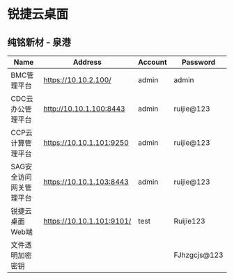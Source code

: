 # 锐捷云桌面

## 纯铭新材 - 泉港

| Name                    | Address                     | Account | Password   |
| ----------------------- | --------------------------- | ------- | ---------- |
| BMC管理平台             | <https://10.10.2.100/>      | admin   | admin      |
| CDC云办公管理平台       | <http://10.10.1.100:8443>   | admin   | ruijie@123 |
| CCP云计算管理平台       | <https://10.10.1.101:9250>  | admin   | ruijie@123 |
| SAG安全访问网关管理平台 | <https://10.10.1.103:8443>  | admin   | ruijie@123 |
| 锐捷云桌面Web端         | <https://10.10.1.101:9101/> | test    | Ruijie123  |
| 文件透明加密密钥        |                             |         | FJhzgcjs@123 |
